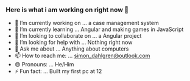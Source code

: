 ### Here is what i am working on right now 👋


- 🔭 I’m currently working on  ... a case management system
- 🌱 I’m currently learning  ... Angular and making games in JavaScript
- 👯 I’m looking to collaborate on ...  a Angular project
- 🤔 I’m looking for help with ... Nothing right now
- 💬 Ask me about ... Anything about computers
- 📫 How to reach me: ... simon_dahlgren@outlook.com
- 😄 Pronouns: ... He/Him
- ⚡ Fun fact: ... Built my first pc at 12
